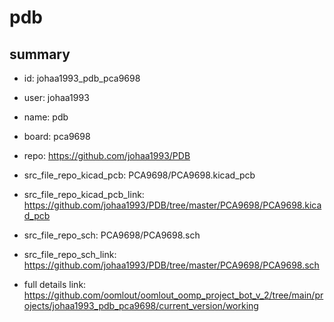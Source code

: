 # pdb
 
## summary 
* id: johaa1993_pdb_pca9698
* user: johaa1993
* name: pdb
* board: pca9698
* repo: https://github.com/johaa1993/PDB
* src_file_repo_kicad_pcb: PCA9698/PCA9698.kicad_pcb
* src_file_repo_kicad_pcb_link: https://github.com/johaa1993/PDB/tree/master/PCA9698/PCA9698.kicad_pcb


* src_file_repo_sch: PCA9698/PCA9698.sch
* src_file_repo_sch_link: https://github.com/johaa1993/PDB/tree/master/PCA9698/PCA9698.sch
* full details link: https://github.com/oomlout/oomlout_oomp_project_bot_v_2/tree/main/projects/johaa1993_pdb_pca9698/current_version/working  







